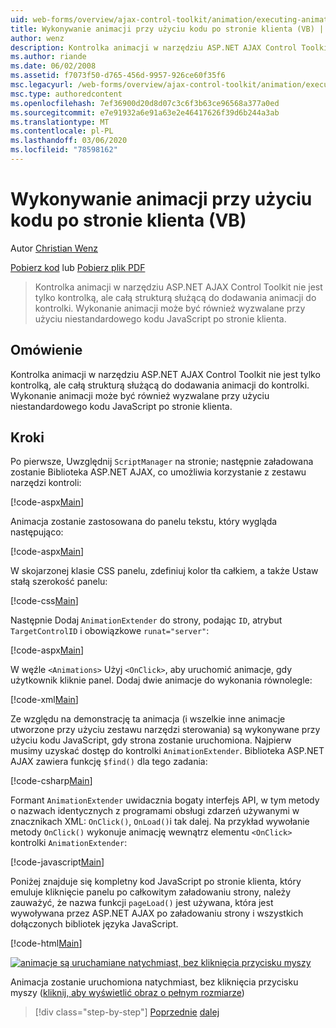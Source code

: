 ```yaml
---
uid: web-forms/overview/ajax-control-toolkit/animation/executing-animations-using-client-side-code-vb
title: Wykonywanie animacji przy użyciu kodu po stronie klienta (VB) | Microsoft Docs
author: wenz
description: Kontrolka animacji w narzędziu ASP.NET AJAX Control Toolkit nie jest tylko kontrolką, ale całą strukturą służącą do dodawania animacji do kontrolki. Wykonanie animacji...
ms.author: riande
ms.date: 06/02/2008
ms.assetid: f7073f50-d765-456d-9957-926ce60f35f6
msc.legacyurl: /web-forms/overview/ajax-control-toolkit/animation/executing-animations-using-client-side-code-vb
msc.type: authoredcontent
ms.openlocfilehash: 7ef36900d20d8d07c3c6f3b63ce96568a377a0ed
ms.sourcegitcommit: e7e91932a6e91a63e2e46417626f39d6b244a3ab
ms.translationtype: MT
ms.contentlocale: pl-PL
ms.lasthandoff: 03/06/2020
ms.locfileid: "78598162"
---
```

# <a name="executing-animations-using-client-side-code-vb"></a>Wykonywanie animacji przy użyciu kodu po stronie klienta (VB)

Autor [Christian Wenz](https://github.com/wenz)

[Pobierz kod](https://download.microsoft.com/download/f/9/a/f9a26acd-8df4-4484-8a18-199e4598f411/Animation10.vb.zip) lub [Pobierz plik PDF](https://download.microsoft.com/download/6/7/1/6718d452-ff89-4d3f-a90e-c74ec2d636a3/animation10VB.pdf)

> Kontrolka animacji w narzędziu ASP.NET AJAX Control Toolkit nie jest tylko kontrolką, ale całą strukturą służącą do dodawania animacji do kontrolki. Wykonanie animacji może być również wyzwalane przy użyciu niestandardowego kodu JavaScript po stronie klienta.

## <a name="overview"></a>Omówienie

Kontrolka animacji w narzędziu ASP.NET AJAX Control Toolkit nie jest tylko kontrolką, ale całą strukturą służącą do dodawania animacji do kontrolki. Wykonanie animacji może być również wyzwalane przy użyciu niestandardowego kodu JavaScript po stronie klienta.

## <a name="steps"></a>Kroki

Po pierwsze, Uwzględnij `ScriptManager` na stronie; następnie załadowana zostanie Biblioteka ASP.NET AJAX, co umożliwia korzystanie z zestawu narzędzi kontroli:

[!code-aspx[Main](executing-animations-using-client-side-code-vb/samples/sample1.aspx)]

Animacja zostanie zastosowana do panelu tekstu, który wygląda następująco:

[!code-aspx[Main](executing-animations-using-client-side-code-vb/samples/sample2.aspx)]

W skojarzonej klasie CSS panelu, zdefiniuj kolor tła całkiem, a także Ustaw stałą szerokość panelu:

[!code-css[Main](executing-animations-using-client-side-code-vb/samples/sample3.css)]

Następnie Dodaj `AnimationExtender` do strony, podając `ID`, atrybut `TargetControlID` i obowiązkowe `runat="server"`:

[!code-aspx[Main](executing-animations-using-client-side-code-vb/samples/sample4.aspx)]

W węźle `<Animations>` Użyj `<OnClick>`, aby uruchomić animacje, gdy użytkownik kliknie panel. Dodaj dwie animacje do wykonania równolegle:

[!code-xml[Main](executing-animations-using-client-side-code-vb/samples/sample5.xml)]

Ze względu na demonstrację ta animacja (i wszelkie inne animacje utworzone przy użyciu zestawu narzędzi sterowania) są wykonywane przy użyciu kodu JavaScript, gdy strona zostanie uruchomiona. Najpierw musimy uzyskać dostęp do kontrolki `AnimationExtender`. Biblioteka ASP.NET AJAX zawiera funkcję `$find()` dla tego zadania:

[!code-csharp[Main](executing-animations-using-client-side-code-vb/samples/sample6.cs)]

Formant `AnimationExtender` uwidacznia bogaty interfejs API, w tym metody o nazwach identycznych z programami obsługi zdarzeń używanymi w znacznikach XML: `OnClick()`, `OnLoad()`i tak dalej. Na przykład wywołanie metody `OnClick()` wykonuje animację wewnątrz elementu `<OnClick>` kontrolki `AnimationExtender`:

[!code-javascript[Main](executing-animations-using-client-side-code-vb/samples/sample7.js)]

Poniżej znajduje się kompletny kod JavaScript po stronie klienta, który emuluje kliknięcie panelu po całkowitym załadowaniu strony, należy zauważyć, że nazwa funkcji `pageLoad()` jest używana, która jest wywoływana przez ASP.NET AJAX po załadowaniu strony i wszystkich dołączonych bibliotek języka JavaScript.

[!code-html[Main](executing-animations-using-client-side-code-vb/samples/sample8.html)]

[![animacje są uruchamiane natychmiast, bez kliknięcia przycisku myszy](executing-animations-using-client-side-code-vb/_static/image2.png)](executing-animations-using-client-side-code-vb/_static/image1.png)

Animacja zostanie uruchomiona natychmiast, bez kliknięcia przycisku myszy ([kliknij, aby wyświetlić obraz o pełnym rozmiarze](executing-animations-using-client-side-code-vb/_static/image3.png))

> [!div class="step-by-step"]
> [Poprzednie](modifying-animations-from-the-server-side-vb.md)
> [dalej](changing-an-animation-using-client-side-code-vb.md)
